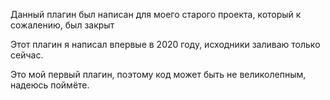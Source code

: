 Данный плагин был написан для моего старого проекта, который к сожалению, был закрыт

Этот плагин я написал впервые в 2020 году, исходники заливаю только сейчас.

Это мой первый плагин, поэтому код может быть не великолепным, надеюсь поймёте.
